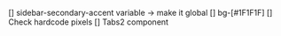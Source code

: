 [] sidebar-secondary-accent variable -> make it global
[] bg-[#1F1F1F]
[] Check hardcode pixels
[] Tabs2 component
